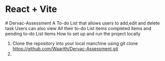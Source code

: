 # React + Vite
#   D e r v a c - A s s e s s m e n t 
A To-do List that allows users to add,edit and delete task 
Users can also view All their to-do List items completed items and pending to-do List items
How to set up and run the project locally
1) Clone the repository into your local manchine using git clone https://github.com/Waarith/Dervac-Assessment.git
2) 


 
